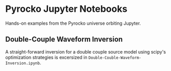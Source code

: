 # Pyrocko Jupyter Notebooks

Hands-on examples from the Pyrocko universe orbiting Jupyter.

## Double-Couple Waveform Inversion

A straight-forward inversion for a double couple source model using scipy's optimization strategies is excersized in `Double-Couble-Waveform-Inversion.ipynb`.
